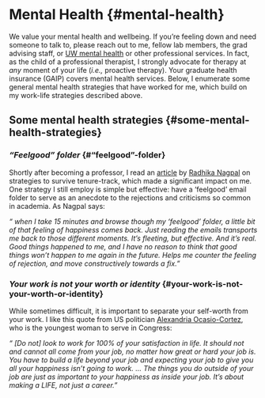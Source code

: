 # **Mental Health** {#mental-health}

We value your mental health and wellbeing. If you’re feeling down and need someone to talk to, please reach out to me, fellow lab members, the grad advising staff, or [UW mental health](https://www.washington.edu/counseling/) or other professional services. In fact, as the child of a professional therapist, I strongly advocate for therapy at *any* moment of your life (*i.e.,* proactive therapy). Your graduate health insurance (GAIP) covers mental health services. Below, I enumerate some general mental health strategies that have worked for me, which build on my work-life strategies described above.

## **Some mental health strategies** {#some-mental-health-strategies}

### *“Feelgood” folder*  {#“feelgood”-folder}

Shortly after becoming a professor, I read an [article](https://blogs.scientificamerican.com/guest-blog/the-awesomest-7-year-postdoc-or-how-i-learned-to-stop-worrying-and-love-the-tenure-track-faculty-life/) by [Radhika Nagpal](https://www.radhikanagpal.org/) on strategies to survive tenure-track, which made a significant impact on me. One strategy I still employ is simple but effective: have a ‘feelgood’ email folder to serve as an anecdote to the rejections and criticisms so common in academia. As Nagpal says:

*“ when I take 15 minutes and browse though my ‘feelgood’ folder, a little bit of that feeling of happiness comes back. Just reading the emails transports me back to those different moments. It’s fleeting, but effective. And it’s real. Good things happened to me, and I have no reason to think that good things won’t happen to me again in the future. Helps me counter the feeling of rejection, and move constructively towards a fix.”*

### *Your work is not your worth or identity*  {#your-work-is-not-your-worth-or-identity}

While sometimes difficult, it is important to separate your self-worth from your work. I like this quote from US politician [Alexandria Ocasio-Cortez](https://twitter.com/timjhogan/status/1424457048566157315?s=20), who is the youngest woman to serve in Congress:

*“ \[Do not\] look to work for 100% of your satisfaction in life. It should not and cannot all come from your job, no matter how great or hard your job is. You have to build a life beyond your job and expecting your job to give you all your happiness isn’t going to work. … The things you do outside of your job are just as important to your happiness as inside your job. It’s about making a LIFE, not just a career.”*